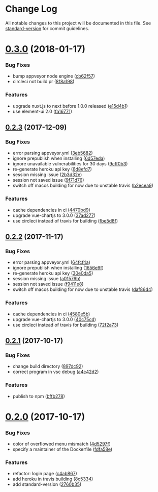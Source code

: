 # Change Log

All notable changes to this project will be documented in this file. See [standard-version](https://github.com/conventional-changelog/standard-version) for commit guidelines.

<a name="0.3.0"></a>
# [0.3.0](https://github.com/clarkdo/hare/compare/v0.2.3...v0.3.0) (2018-01-17)


### Bug Fixes

* bump appveyor node engine ([cb62f57](https://github.com/clarkdo/hare/commit/cb62f57))
* circleci not build pr ([8f8a198](https://github.com/clarkdo/hare/commit/8f8a198))


### Features

* upgrade nuxt.js to next before 1.0.0 released ([e15d4b1](https://github.com/clarkdo/hare/commit/e15d4b1))
* use element-ui 2.0 ([fa16771](https://github.com/clarkdo/hare/commit/fa16771))



<a name="0.2.3"></a>
## [0.2.3](https://github.com/clarkdo/hare/compare/v0.2.1...v0.2.3) (2017-12-09)


### Bug Fixes

* error parsing appveyor.yml ([3eb5682](https://github.com/clarkdo/hare/commit/3eb5682))
* ignore prepublish when installing ([6d57eda](https://github.com/clarkdo/hare/commit/6d57eda))
* ignore unavailable vulnerabilities for 30 days ([9cff0b3](https://github.com/clarkdo/hare/commit/9cff0b3))
* re-generate heroku api key ([6d8efd7](https://github.com/clarkdo/hare/commit/6d8efd7))
* session missing issue ([2b3d32e](https://github.com/clarkdo/hare/commit/2b3d32e))
* session not saved issue ([9f71d76](https://github.com/clarkdo/hare/commit/9f71d76))
* switch off macos building for now due to unstable travis ([b2ecea9](https://github.com/clarkdo/hare/commit/b2ecea9))


### Features

* cache dependencies in ci ([4470bd9](https://github.com/clarkdo/hare/commit/4470bd9))
* upgrade vue-chartjs to 3.0.0 ([37ad277](https://github.com/clarkdo/hare/commit/37ad277))
* use circleci instead of travis for building ([fbe5d8f](https://github.com/clarkdo/hare/commit/fbe5d8f))



<a name="0.2.2"></a>
## [0.2.2](https://github.com/clarkdo/hare/compare/v0.2.1...v0.2.2) (2017-11-17)


### Bug Fixes

* error parsing appveyor.yml ([64fcf4a](https://github.com/clarkdo/hare/commit/64fcf4a))
* ignore prepublish when installing ([1656e9f](https://github.com/clarkdo/hare/commit/1656e9f))
* re-generate heroku api key ([30e0da5](https://github.com/clarkdo/hare/commit/30e0da5))
* session missing issue ([a01576b](https://github.com/clarkdo/hare/commit/a01576b))
* session not saved issue ([f9411e8](https://github.com/clarkdo/hare/commit/f9411e8))
* switch off macos building for now due to unstable travis ([daf86d4](https://github.com/clarkdo/hare/commit/daf86d4))


### Features

* cache dependencies in ci ([4580e5b](https://github.com/clarkdo/hare/commit/4580e5b))
* upgrade vue-chartjs to 3.0.0 ([40c75cd](https://github.com/clarkdo/hare/commit/40c75cd))
* use circleci instead of travis for building ([72f2a73](https://github.com/clarkdo/hare/commit/72f2a73))



<a name="0.2.1"></a>
## [0.2.1](https://github.com/clarkdo/hare/compare/v0.2.0...v0.2.1) (2017-10-17)


### Bug Fixes

* change build directory ([897dc92](https://github.com/clarkdo/hare/commit/897dc92))
* correct program in vsc debug ([a4c42d2](https://github.com/clarkdo/hare/commit/a4c42d2))


### Features

* publish to npm ([bffb278](https://github.com/clarkdo/hare/commit/bffb278))



<a name="0.2.0"></a>
# [0.2.0](https://github.com/clarkdo/hare/compare/v0.1.4...v0.2.0) (2017-10-17)


### Bug Fixes

* color of overflowed menu mismatch ([4d5297f](https://github.com/clarkdo/hare/commit/4d5297f))
* specify a maintainer of the Dockerfile ([fdfa58e](https://github.com/clarkdo/hare/commit/fdfa58e))


### Features

* refactor: login page ([c4ab867](https://github.com/clarkdo/hare/commit/c4ab867))
* add heroku in travis building ([8c5334](https://github.com/clarkdo/hare/commit/8c5334))
* add standard-version ([2760b35](https://github.com/clarkdo/hare/commit/2760b35))
